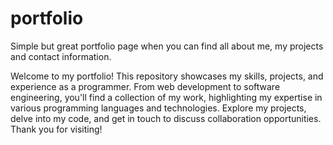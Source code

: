 # portfolio
Simple but great portfolio page when you can find all about me, my projects and contact information. 

Welcome to my portfolio! This repository showcases my skills, projects, and experience as a programmer. From web development to software engineering, you'll find a collection of my work, highlighting my expertise in various programming languages and technologies. Explore my projects, delve into my code, and get in touch to discuss collaboration opportunities. Thank you for visiting!
